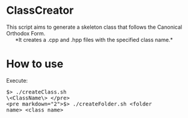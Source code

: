 # ClassCreator

This script aims to generate a skeleton class that follows the Canonical Orthodox Form.  
&nbsp;&nbsp;&nbsp;&nbsp;&nbsp;&nbsp;\*It creates a .cpp and .hpp files with the specified class name.\*

# How to use

Execute:  
    <pre markdown="1">$> ./createClass.sh \<ClassName\> </pre>
    <pre markdown="2">$> ./createFolder.sh \<folder name\> \<class name\></pre>
